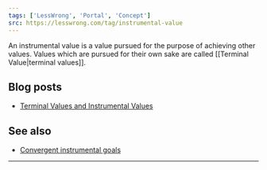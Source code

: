 ```yaml
---
tags: ['LessWrong', 'Portal', 'Concept']
src: https://lesswrong.com/tag/instrumental-value
---
```


An instrumental value is a value pursued for the purpose of achieving other values. Values which are pursued for their own sake are called [[Terminal Value|terminal values]].

## Blog posts
- [Terminal Values and Instrumental Values](http://lesswrong.com/lw/l4/terminal_values_and_instrumental_values/)

## See also
- [Convergent instrumental goals](https://wiki.lesswrong.com/wiki/Convergent_instrumental_goals)



---

